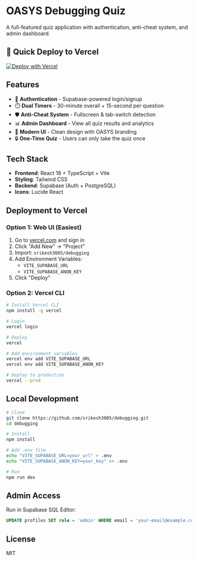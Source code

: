 # OASYS Debugging Quiz

A full-featured quiz application with authentication, anti-cheat system, and admin dashboard.

## 🚀 Quick Deploy to Vercel

[![Deploy with Vercel](https://vercel.com/button)](https://vercel.com/new/clone?repository-url=https://github.com/srikesh3005/debugging)

## Features

- 🔐 **Authentication** - Supabase-powered login/signup
- ⏱️ **Dual Timers** - 30-minute overall + 15-second per question
- 🛡️ **Anti-Cheat System** - Fullscreen & tab-switch detection
- 📊 **Admin Dashboard** - View all quiz results and analytics
- 🎨 **Modern UI** - Clean design with OASYS branding
- 🔒 **One-Time Quiz** - Users can only take the quiz once

## Tech Stack

- **Frontend**: React 18 + TypeScript + Vite
- **Styling**: Tailwind CSS
- **Backend**: Supabase (Auth + PostgreSQL)
- **Icons**: Lucide React

## Deployment to Vercel

### Option 1: Web UI (Easiest)

1. Go to [vercel.com](https://vercel.com) and sign in
2. Click "Add New" → "Project"
3. Import: `srikesh3005/debugging`
4. Add Environment Variables:
   - `VITE_SUPABASE_URL`
   - `VITE_SUPABASE_ANON_KEY`
5. Click "Deploy"

### Option 2: Vercel CLI

```bash
# Install Vercel CLI
npm install -g vercel

# Login
vercel login

# Deploy
vercel

# Add environment variables
vercel env add VITE_SUPABASE_URL
vercel env add VITE_SUPABASE_ANON_KEY

# Deploy to production
vercel --prod
```

## Local Development

```bash
# Clone
git clone https://github.com/srikesh3005/debugging.git
cd debugging

# Install
npm install

# Add .env file
echo "VITE_SUPABASE_URL=your_url" > .env
echo "VITE_SUPABASE_ANON_KEY=your_key" >> .env

# Run
npm run dev
```

## Admin Access

Run in Supabase SQL Editor:
```sql
UPDATE profiles SET role = 'admin' WHERE email = 'your-email@example.com';
```

## License

MIT

